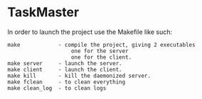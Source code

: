 # TaskMaster

In order to launch the project use the Makefile like such:

```
make            - compile the project, giving 2 executables
                    one for the server
                    one for the client.
make server     - launch the server.
make client     - launch the client.
make kill       - kill the daemonized server.
make fclean     - to clean everything
make clean_log  - to clean logs
```
